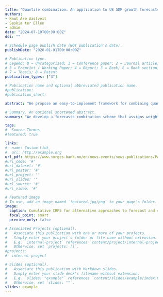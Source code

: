 ```yaml
---
title: "Quantile combination: An application to US GDP growth forecasts"
authors: 
- Knut Are Aastveit
- Saskia ter Ellen
- admin
date: "2024-07-10T00:00:00Z"
doi: ""

# Schedule page publish date (NOT publication's date).
publishDate: "2020-01-01T00:00:00Z"

# Publication type.
# Legend: 0 = Uncategorized; 1 = Conference paper; 2 = Journal article;
# 3 = Preprint / Working Paper; 4 = Report; 5 = Book; 6 = Book section;
# 7 = Thesis; 8 = Patent
publication_types: ["3"]

# Publication name and optional abbreviated publication name.
#publication: 
#publication_short:

abstract: "We propose an easy-to-implement framework for combining quantile forecasts, applied to forecasting GDP growth. Using quantile regressions, our combination scheme assigns weights to individual forecasts from different indicators based on quantile scores. Previous studies suggest distributional variation in forecasting performance of leading indicators: some indicators predict the mean well, while others excel at predicting the tails. Our approach leverages this by assigning different combination weights to various quantiles of the predictive distribution. In an empirical application to forecast US GDP growth using common predictors, forecasts from our quantile combination outperform those from commonly used combination approaches, especially for the tails."

# Summary. An optional shortened abstract.
summary: "We develop a forecasts combination scheme that assigns weights to the individual predictive density forecasts based on quantile scores. Compared to standard combination schemes, our approach has the advantage of assigning different set of combination weights to the various quantiles of the predictive distribution. We apply our approach to US GDP growth forecasts based on quantile regressions using a broad set of common leading indicators."

tags:
#- Source Themes
#featured: true

links:
#- name: Custom Link
#  url: http://example.org
url_pdf: https://www.norges-bank.no/en/news-events/news-publications/Papers/Working-Papers/2024/wp-142024/
#url_code: '#'
#url_dataset: '#'
#url_poster: '#'
#url_project: ''
#url_slides: ''
#url_source: '#'
#url_video: '#'

# Featured image
# To use, add an image named `featured.jpg/png` to your page's folder. 
image:
  caption: Cumulative CRPS for alternative approaches to forecast and combination for one-year ahead US GDP growth forecasts.
  focal_point: smart
  preview_only: false

# Associated Projects (optional).
#   Associate this publication with one or more of your projects.
#   Simply enter your project's folder or file name without extension.
#   E.g. `internal-project` references `content/project/internal-project/index.md`.
#   Otherwise, set `projects: []`.
#projects:
#- internal-project

# Slides (optional).
#   Associate this publication with Markdown slides.
#   Simply enter your slide deck's filename without extension.
#   E.g. `slides: "example"` references `content/slides/example/index.md`.
#   Otherwise, set `slides: ""`.
slides: example
---
```




